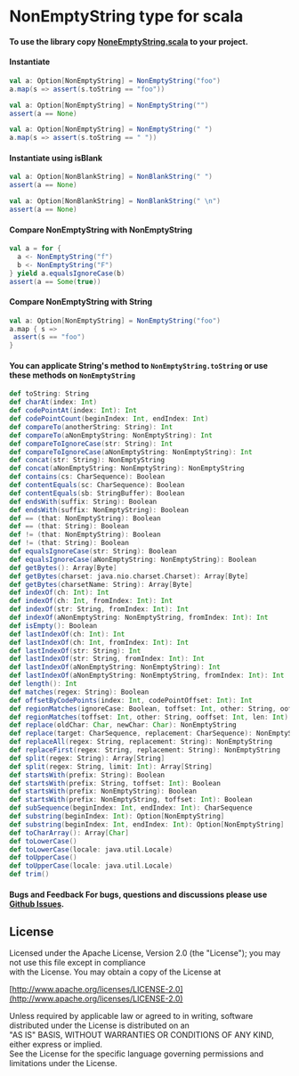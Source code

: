 # NonEmptyString type for scala  
 
#### To use the library copy [NoneEmptyString.scala](https://github.com/gekomad/non-empty-string/blob/master/src/main/scala/com/github/gekomad/nonemptystring/NonEmptyString.scala)  to your project.

#### Instantiate  
```scala 
val a: Option[NonEmptyString] = NonEmptyString("foo")  
a.map(s => assert(s.toString == "foo"))  
``` 

```scala 
val a: Option[NonEmptyString] = NonEmptyString("")  
assert(a == None)  
``` 

```scala
val a: Option[NonEmptyString] = NonEmptyString(" ")  
a.map(s => assert(s.toString == " "))  
``` 
#### Instantiate using isBlank
 
```scala
val a: Option[NonBlankString] = NonBlankString(" ")  
assert(a == None)  
``` 

```scala
val a: Option[NonBlankString] = NonBlankString(" \n")  
assert(a == None)  
```   

#### Compare NonEmptyString with NonEmptyString  
  
```scala  
val a = for {  
  a <- NonEmptyString("f")
  b <- NonEmptyString("F")
} yield a.equalsIgnoreCase(b)  
assert(a == Some(true))  
```  
#### Compare NonEmptyString with String  
```scala
val a: Option[NonEmptyString] = NonEmptyString("foo")  
a.map { s =>  
 assert(s == "foo")
}  
```

#### You can applicate String's method to `NonEmptyString.toString` or use these methods   on `NonEmptyString`
```scala
def toString: String   
def charAt(index: Int)   
def codePointAt(index: Int): Int   
def codePointCount(beginIndex: Int, endIndex: Int)   
def compareTo(anotherString: String): Int   
def compareTo(aNonEmptyString: NonEmptyString): Int   
def compareToIgnoreCase(str: String): Int   
def compareToIgnoreCase(aNonEmptyString: NonEmptyString): Int   
def concat(str: String): NonEmptyString   
def concat(aNonEmptyString: NonEmptyString): NonEmptyString   
def contains(cs: CharSequence): Boolean   
def contentEquals(sc: CharSequence): Boolean   
def contentEquals(sb: StringBuffer): Boolean   
def endsWith(suffix: String): Boolean   
def endsWith(suffix: NonEmptyString): Boolean   
def == (that: NonEmptyString): Boolean   
def == (that: String): Boolean   
def != (that: NonEmptyString): Boolean   
def != (that: String): Boolean   
def equalsIgnoreCase(str: String): Boolean   
def equalsIgnoreCase(aNonEmptyString: NonEmptyString): Boolean   
def getBytes(): Array[Byte]   
def getBytes(charset: java.nio.charset.Charset): Array[Byte]   
def getBytes(charsetName: String): Array[Byte]   
def indexOf(ch: Int): Int   
def indexOf(ch: Int, fromIndex: Int): Int   
def indexOf(str: String, fromIndex: Int): Int   
def indexOf(aNonEmptyString: NonEmptyString, fromIndex: Int): Int   
def isEmpty(): Boolean   
def lastIndexOf(ch: Int): Int   
def lastIndexOf(ch: Int, fromIndex: Int): Int   
def lastIndexOf(str: String): Int   
def lastIndexOf(str: String, fromIndex: Int): Int   
def lastIndexOf(aNonEmptyString: NonEmptyString): Int   
def lastIndexOf(aNonEmptyString: NonEmptyString, fromIndex: Int): Int   
def length(): Int   
def matches(regex: String): Boolean   
def offsetByCodePoints(index: Int, codePointOffset: Int): Int   
def regionMatches(ignoreCase: Boolean, toffset: Int, other: String, ooffset: Int, len: Int)   
def regionMatches(toffset: Int, other: String, ooffset: Int, len: Int)   
def replace(oldChar: Char, newChar: Char): NonEmptyString   
def replace(target: CharSequence, replacement: CharSequence): NonEmptyString   
def replaceAll(regex: String, replacement: String): NonEmptyString   
def replaceFirst(regex: String, replacement: String): NonEmptyString   
def split(regex: String): Array[String]   
def split(regex: String, limit: Int): Array[String]   
def startsWith(prefix: String): Boolean   
def startsWith(prefix: String, toffset: Int): Boolean   
def startsWith(prefix: NonEmptyString): Boolean   
def startsWith(prefix: NonEmptyString, toffset: Int): Boolean   
def subSequence(beginIndex: Int, endIndex: Int): CharSequence   
def substring(beginIndex: Int): Option[NonEmptyString]   
def substring(beginIndex: Int, endIndex: Int): Option[NonEmptyString]   
def toCharArray(): Array[Char]   
def toLowerCase()   
def toLowerCase(locale: java.util.Locale)   
def toUpperCase()   
def toUpperCase(locale: java.util.Locale)   
def trim()   
 ``` 
 
 #### Bugs and Feedback For bugs, questions and discussions please use [Github Issues](https://github.com/gekomad/non-empty-string/issues).    
    
## License    
 Licensed under the Apache License, Version 2.0 (the "License"); you may not use this file except in compliance    
with the License. You may obtain a copy of the License at    
    
[http://www.apache.org/licenses/LICENSE-2.0](http://www.apache.org/licenses/LICENSE-2.0)    
    
Unless required by applicable law or agreed to in writing, software distributed under the License is distributed on an    
"AS IS" BASIS, WITHOUT WARRANTIES OR CONDITIONS OF ANY KIND, either express or implied.    
See the License for the specific language governing permissions and limitations under the License.
